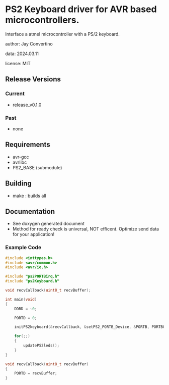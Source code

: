 # PS2 Keyboard driver for AVR based microcontrollers.

Interface a atmel microcontroller with a PS/2 keyboard.

author: Jay Convertino

data: 2024.03.11

license: MIT

## Release Versions
### Current
  - release_v0.1.0

### Past
  - none

## Requirements
  - avr-gcc
  - avrlibc
  - PS2_BASE (submodule)

## Building
  - make : builds all

## Documentation
  - See doxygen generated document
  - Method for ready check is universal, NOT efficent. Optimize send data for your application!

### Example Code
```c
#include <inttypes.h>
#include <avr/common.h>
#include <avr/io.h>

#include "ps2PORTBirq.h"
#include "ps2Keyboard.h"

void recvCallback(uint8_t recvBuffer);

int main(void)
{
	DDRD = ~0;

	PORTD = 0;

	initPS2keyboard(&recvCallback, &setPS2_PORTB_Device, &PORTB, PORTB0, PORTB1);

	for(;;)
	{
		updatePS2leds();
	}
}

void recvCallback(uint8_t recvBuffer)
{
	PORTD = recvBuffer;
}
```
